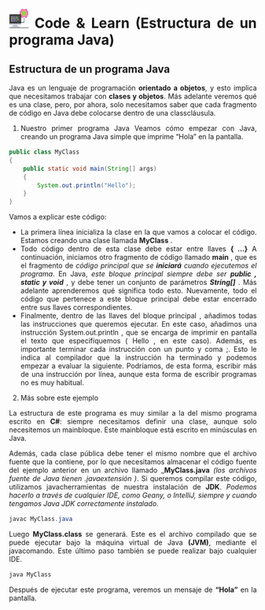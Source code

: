 <div align="justify">

# <img src=../../../../images/computer.png width="40"> Code & Learn (Estructura de un programa Java)

## Estructura de un programa Java

Java es un lenguaje de programación __orientado a objetos__, y esto implica que necesitamos trabajar con __clases y objetos__. Más adelante veremos qué es una clase, pero, por ahora, solo necesitamos saber que cada fragmento de código en Java debe colocarse dentro de una classcláusula.

1. Nuestro primer programa Java
Veamos cómo empezar con Java, creando un programa Java simple que imprime “Hola” en la pantalla.

```java
public class MyClass
{
    public static void main(String[] args)
    {
        System.out.println("Hello");
    }
}
```

Vamos a explicar este código:

- La primera línea inicializa la clase en la que vamos a colocar el código. Estamos creando una clase llamada __MyClass__ .
- Todo código dentro de esta clase debe estar entre llaves __{ …}__
A continuación, iniciamos otro fragmento de código llamado __main__ , que es el fragmento de _código principal que se_ ___iniciará___ _cuando ejecutemos el programa_. En Java, _este bloque principal siempre debe ser_ ___public , static y void___ , y debe tener un conjunto de parámetros ___String[]___ . Más adelante aprenderemos qué significa todo esto. Nuevamente, todo el código que pertenece a este bloque principal debe estar encerrado entre sus llaves correspondientes.
- Finalmente, dentro de las llaves del bloque principal , añadimos todas las instrucciones que queremos ejecutar. En este caso, añadimos una instrucción System.out.println , que se encarga de imprimir en pantalla el texto que especifiquemos ( Hello , en este caso). Además, es importante terminar cada instrucción con un punto y coma ;. Esto le indica al compilador que la instrucción ha terminado y podemos empezar a evaluar la siguiente. Podríamos, de esta forma, escribir más de una instrucción por línea, aunque esta forma de escribir programas no es muy habitual.

2. Más sobre este ejemplo

La estructura de este programa es muy similar a la del mismo programa escrito en __C#__: siempre necesitamos definir una clase, aunque solo necesitemos un mainbloque. Este mainbloque está escrito en minúsculas en Java.

Además, cada clase pública debe tener el mismo nombre que el archivo fuente que la contiene, por lo que necesitamos almacenar el código fuente del ejemplo anterior en un archivo llamado ___MyClass.java__ _(los archivos fuente de Java tienen .javaextensión )_. Si queremos compilar este código, utilizamos javacherramientas de nuestra instalación de __JDK__. _Podemos hacerlo a través de cualquier IDE, como Geany, o IntelliJ, siempre y cuando tengamos Java JDK correctamente instalado_.

```java
javac MyClass.java
```

Luego __MyClass.class__ se generará. Este es el archivo compilado que se puede ejecutar bajo la máquina virtual de Java __(JVM)__, mediante el javacomando. Este último paso también se puede realizar bajo cualquier IDE.

```java
java MyClass
````

Después de ejecutar este programa, veremos un mensaje de __“Hola”__ en la pantalla.

</div>